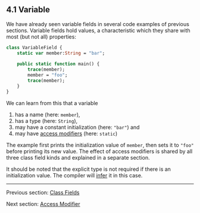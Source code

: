 ## 4.1 Variable

We have already seen variable fields in several code examples of previous sections. Variable fields hold values, a characteristic which they share with most (but not all) properties:

```haxe
class VariableField {
	static var member:String = "bar";
	
	public static function main() {
		trace(member);
		member = "foo";
		trace(member);
	}
}
```
We can learn from this that a variable



1. has a name (here: `member`),
2. has a type (here: `String`),
3. may have a constant initialization (here: `"bar"`) and
4. may have [access modifiers](4.4-Access_Modifier.md) (here: `static`)


The example first prints the initialization value of `member`, then sets it to `"foo"` before printing its new value. The effect of access modifiers is shared by all three class field kinds and explained in a separate section.

It should be noted that the explicit type is not required if there is an initialization value. The compiler will [infer](3.4-Type_Inference.md) it in this case.

---

Previous section: [Class Fields](4-Class_Fields.md)

Next section: [Access Modifier](4.4-Access_Modifier.md)